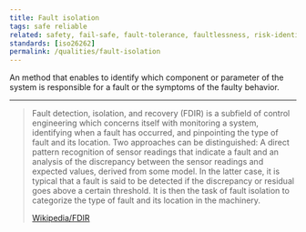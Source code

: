 ```yaml
---
title: Fault isolation
tags: safe reliable
related: safety, fail-safe, fault-tolerance, faultlessness, risk-identification, hazard-warning
standards: [iso26262]
permalink: /qualities/fault-isolation
---
```


An method that enables to identify which component or parameter of the system is responsible for a fault or the symptoms of the faulty behavior.
 
<hr class="with-no-margin"/>

>Fault detection, isolation, and recovery (FDIR) is a subfield of control engineering which concerns itself with monitoring a system, identifying when a fault has occurred, and pinpointing the type of fault and its location. 
>Two approaches can be distinguished: 
>A direct pattern recognition of sensor readings that indicate a fault and an analysis of the discrepancy between the sensor readings and expected values, derived from some model. 
>In the latter case, it is typical that a fault is said to be detected if the discrepancy or residual goes above a certain threshold. 
>It is then the task of fault isolation to categorize the type of fault and its location in the machinery. 
>
>[Wikipedia/FDIR](https://en.wikipedia.org/wiki/Fault_detection_and_isolation)
